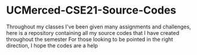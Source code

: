 # UCMerced-CSE21-Source-Codes
Throughout my classes I've been given many assignments and challenges, here is a repository containing all my source codes that I have created throughout the semester 
For those looking to be pointed in the right direction, I hope the codes are a help
